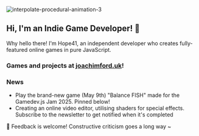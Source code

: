 ![interpolate-procedural-animation-3](https://github.com/user-attachments/assets/b27bf8f0-a031-40ff-ae22-2f91daa0c078)

## Hi, I'm an Indie Game Developer! 👾

Why hello there! I'm Hope41, an independent developer who creates fully-featured online games in pure JavaScript.

### Games and projects at [joachimford.uk](https://joachimford.uk)!

### News

- Play the brand-new game (May 9th) "Balance FISH" made for the Gamedev.js Jam 2025. Pinned below!
- Creating an online video editor, utilising shaders for special effects. Subscribe to the newsletter to get notified when it's completed

💬 Feedback is welcome! Constructive criticism goes a long way ~

